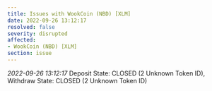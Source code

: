```yaml
---
title: Issues with WookCoin (NBD) [XLM]
date: 2022-09-26 13:12:17
resolved: false
severity: disrupted
affected:
- WookCoin (NBD) [XLM]
section: issue
---
```


*2022-09-26 13:12:17* Deposit State: CLOSED (2 Unknown Token ID), Withdraw State: CLOSED (2 Unknown Token ID)